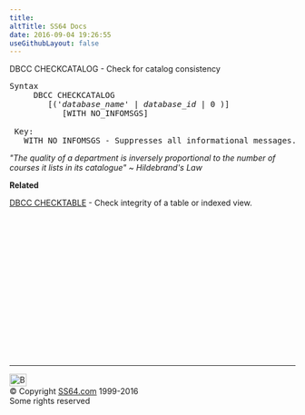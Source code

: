 ```yaml
---
title:
altTitle: SS64 Docs
date: 2016-09-04 19:26:55
useGithubLayout: false
---
```

<!-- #BeginLibraryItem "/Library/head_sql.lbi" --><!-- #EndLibraryItem --><p>DBCC CHECKCATALOG - Check for catalog consistency </p>
<pre>Syntax
     DBCC CHECKCATALOG 
        [('<i>database_name</i>' | <i>database_id</i> | 0 )]
           [WITH NO_INFOMSGS]

 Key:
   WITH NO_INFOMSGS - Suppresses all informational messages.
</pre>
<p class="quote"><i>"The quality of a department is inversely
proportional to the number of courses it lists in its catalogue" ~  Hildebrand's Law</i></p>
<p>  <b>Related</b></p>
<p><a href="dbcc_checktable.html">DBCC CHECKTABLE</a> - Check integrity of a table or indexed view.</p><!-- #BeginLibraryItem "/Library/foot_sql.lbi" --><p>
<!-- ss64-sql -->
<ins class="adsbygoogle" style="display:inline-block;width:300px;height:250px" data-ad-client="ca-pub-6140977852749469" data-ad-slot="6953563613"></ins>
<script>
(adsbygoogle = window.adsbygoogle || []).push({});
</script></p>
<hr>
<div id="bl" class="footer"><a href="dbcc_checkcatalog.html#"><img src="../images/top.png" width="30" height="22" alt="Back to the Top"></a></div>
<div id="br" class="footer, tagline">© Copyright <a href="../index.html">SS64.com</a> 1999-2016<br>
Some rights reserved</div><!-- #EndLibraryItem -->

